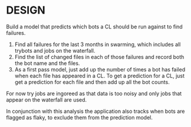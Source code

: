 DESIGN
======

Build a model that predicts which bots a CL should be run against
to find failures.

1. Find all failures for the last 3 months in swarming, which includes all
   trybots and jobs on the waterfall.
2. Find the list of changed files in each of those failures and record both
   the bot name and the files.
3. As a first pass model, just add up the number of times a bot has failed
   when each file has appeared in a CL. To get a prediction for a CL, just
   get a prediction for each file and then add up all the bot counts.

For now try jobs are ingoreed as that data is too noisy and only jobs that
appear on the waterfall are used.

In conjunction with this analysis the application also tracks when bots are
flagged as flaky, to exclude them from the prediction model.
